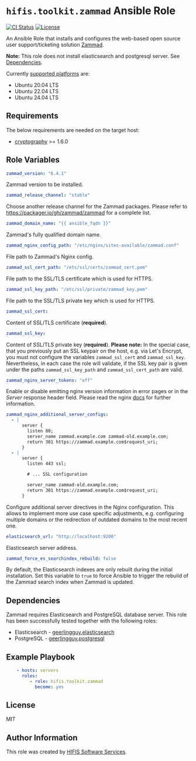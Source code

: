 <!--
SPDX-FileCopyrightText: Helmholtz Centre for Environmental Research (UFZ)
SPDX-FileCopyrightText: Helmholtz-Zentrum Dresden-Rossendorf (HZDR)

SPDX-License-Identifier: MIT
-->

# `hifis.toolkit.zammad` Ansible Role

[![CI Status](https://github.com/hifis-net/ansible-collection-toolkit/actions/workflows/zammad.yml/badge.svg)](https://github.com/hifis-net/ansible-collection-toolkit/actions/workflows/zammad.yml)
[![License](https://img.shields.io/badge/License-MIT-blue.svg)](https://github.com/hifis-net/ansible-collection-toolkit/blob/main/LICENSES/MIT.txt)

An Ansible Role that installs and configures the web-based open source user
support/ticketing solution [Zammad](https://zammad.org/).

**Note:** This role does not install elasticsearch  and postgresql server.
See [Dependencies](#dependencies).

Currently [supported platforms](meta/main.yml) are:

- Ubuntu 20.04 LTS
- Ubuntu 22.04 LTS
- Ubuntu 24.04 LTS

## Requirements

The below requirements are needed on the target host:

- [cryptography](https://pypi.org/project/cryptography/) >= 1.6.0

## Role Variables

```yaml
zammad_version: "6.4.1"
```

Zammad version to be installed.

```yaml
zammad_release_channel: "stable"
```

Choose another release channel for the Zammad packages.
Please refer to <https://packager.io/gh/zammad/zammad> for a complete list.

```yaml
zammad_domain_name: "{{ ansible_fqdn }}"
```

Zammad's fully qualified domain name.

```yaml
zammad_nginx_config_path: "/etc/nginx/sites-available/zammad.conf"
```

File path to Zammad's Nginx config.

```yaml
zammad_ssl_cert_path: "/etc/ssl/certs/zammad_cert.pem"
```

File path to the SSL/TLS certificate which is used for HTTPS.

```yaml
zammad_ssl_key_path: "/etc/ssl/private/zammad_key.pem"
```

File path to the SSL/TLS private key  which is used for HTTPS.

```yaml
zammad_ssl_cert:
```

Content of SSL/TLS certificate (**required**).

```yaml
zammad_ssl_key:
```

Content of SSL/TLS private key (**required**).
**Please note:** In the special case, that you previously put an SSL keypair
on the host, e.g. via Let's Encrypt, you must not configure the variables
`zammad_ssl_cert` and `zammad_ssl_key`.
Nevertheless, in each case the role will
validate, if the SSL key pair is given under the paths `zammad_ssl_key_path` and
`zammad_ssl_cert_path` are valid.

```yaml
zammad_nginx_server_tokens: "off"
```

Enable or disable emitting nginx version information in error pages or in the
_Server_ response header field. Please read the nginx
[docs](http://nginx.org/en/docs/http/ngx_http_core_module.html#server_tokens)
for further information.

```yaml
zammad_nginx_additional_server_configs:
  - |
      server {
        listen 80;
        server_name zammad.example.com zammad-old.example.com;
        return 301 https://zammad.example.com$request_uri;
      }
  - |
      server {
        listen 443 ssl;

        # ... SSL configuration

        server_name zammad-old.example.com;
        return 301 https://zammad.example.com$request_uri;
      }
```

Configure additional server directives in the Nginx configuration.
This allows to implement more use case specific adjustments, e.g.
configuring multiple domains or the redirection of outdated domains to the
most recent one.

```yaml
elasticsearch_url: "http://localhost:9200"
```

Elasticsearch server address.

```yaml
zammad_force_es_searchindex_rebuild: false
```

By default, the Elasticsearch indexes are only rebuilt during the initial
installation.
Set this variable to `true` to force Ansible to trigger the rebuild of the
Zammad search index when Zammad is updated.

## Dependencies

Zammad requires Elasticsearch and PostgreSQL database server.
This role has been successfully tested together with the following roles:

- Elasticsearch - [geerlingguy.elasticsearch](https://github.com/geerlingguy/ansible-role-elasticsearch)
- PostgreSQL - [geerlingguy.postgresql](https://galaxy.ansible.com/geerlingguy/postgresql)

## Example Playbook

```yaml
    - hosts: servers
      roles:
         - role: hifis.toolkit.zammad
           become: yes
```

## License

MIT

## Author Information

This role was created by [HIFIS Software Services](https://hifis.net/).
